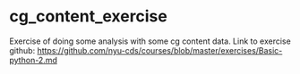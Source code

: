 # cg_content_exercise
Exercise of doing some analysis with some cg content data.
Link to exercise github: https://github.com/nyu-cds/courses/blob/master/exercises/Basic-python-2.md
